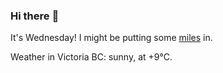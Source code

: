### Hi there :wave:

It's Wednesday! I might be putting some [miles](https://www.strava.com/athletes/889963) in.

Weather in Victoria BC: sunny, at +9°C.
